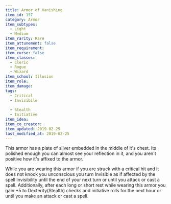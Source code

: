 ```yaml
---
title: Armor of Vanishing
item_id: 157
category: Armor
item_subtypes:
  - Light
  - Medium
item_rarity: Rare
item_attunement: false
item_requirement:
item_curse: false
item_classes:
  - Cleric
  - Rogue
  - Wizard
item_school: Illusion
item_role:
item_damage:
tags:
  - Critical
  - Invisibile
  
  - Stealth
  - Initiative
item_idea:
item_co_creator:
item_updated: 2019-02-25
last_modified_at: 2019-02-25
---
```


This armor has a plate of silver embedded in the middle of it's chest. Its polished enough you can almost see your reflection in it, and you aren't positive how it's affixed to the armor.

While you are wearing this armor if you are struck with a critical hit and it does not knock you unconscious you turn Invisible as if affected by the spell Invisibility until the end of your next turn or until you attack or cast a spell.
Additionally, after each long or short rest while wearing this armor you gain +5 to Dexterity(Stealth) checks and initiative rolls for the next hour or until you make an attack or cast a spell.

